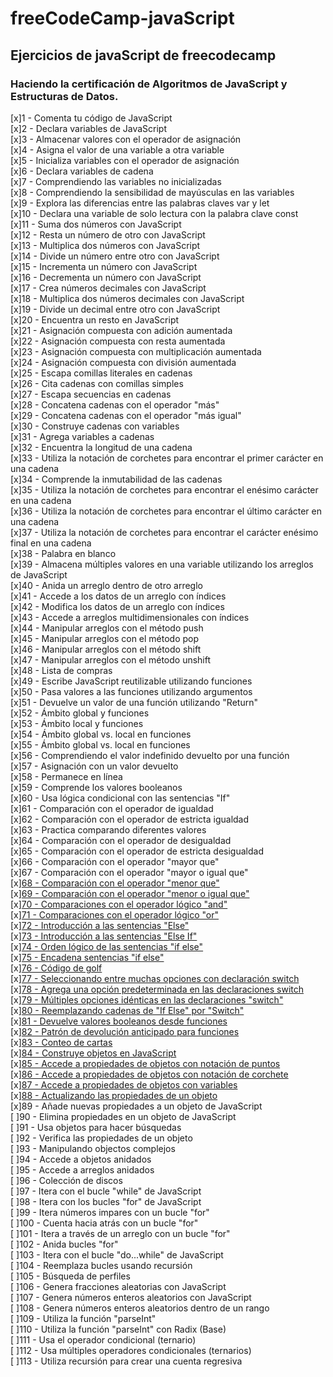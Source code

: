 # freeCodeCamp-javaScript
## Ejercicios de javaScript de freecodecamp
### Haciendo la certificación de Algoritmos de JavaScript y Estructuras de Datos. <br>

[x]1	-	Comenta tu código de JavaScript <br>
[x]2	-	Declara variables de JavaScript <br>
[x]3	-	Almacenar valores con el operador de asignación <br>
[x]4	-	Asigna el valor de una variable a otra variable <br>
[x]5	-	Inicializa variables con el operador de asignación <br>
[x]6	-	Declara variables de cadena <br>
[x]7	-	Comprendiendo las variables no inicializadas <br>
[x]8	-	Comprendiendo la sensibilidad de mayúsculas en las variables <br>
[x]9	-	Explora las diferencias entre las palabras claves var y let <br>
[x]10	-	Declara una variable de solo lectura con la palabra clave const <br>
[x]11	-	Suma dos números con JavaScript <br>
[x]12	-	Resta un número de otro con JavaScript <br>
[x]13	-	Multiplica dos números con JavaScript <br>
[x]14	-	Divide un número entre otro con JavaScript <br>
[x]15	-	Incrementa un número con JavaScript <br>
[x]16	-	Decrementa un número con JavaScript <br>
[x]17	-	Crea números decimales con JavaScript <br>
[x]18	-	Multiplica dos números decimales con JavaScript <br>
[x]19	-	Divide un decimal entre otro con JavaScript <br>
[x]20	-	Encuentra un resto en JavaScript <br>
[x]21	-	Asignación compuesta con adición aumentada <br>
[x]22	-	Asignación compuesta con resta aumentada <br>
[x]23	-	Asignación compuesta con multiplicación aumentada <br>
[x]24	-	Asignación compuesta con división aumentada <br>
[x]25	-	Escapa comillas literales en cadenas <br>
[x]26	-	Cita cadenas con comillas simples <br>
[x]27	-	Escapa secuencias en cadenas <br>
[x]28	-	Concatena cadenas con el operador "más" <br>
[x]29	-	Concatena cadenas con el operador "más igual" <br>
[x]30	-	Construye cadenas con variables <br>
[x]31	-	Agrega variables a cadenas <br>
[x]32	-	Encuentra la longitud de una cadena <br>
[x]33	-	Utiliza la notación de corchetes para encontrar el primer carácter en una cadena <br>
[x]34	-	Comprende la inmutabilidad de las cadenas <br>
[x]35	-	Utiliza la notación de corchetes para encontrar el enésimo carácter en una cadena <br>
[x]36	-	Utiliza la notación de corchetes para encontrar el último carácter en una cadena <br>
[x]37	-	Utiliza la notación de corchetes para encontrar el carácter enésimo final en una cadena <br>
[x]38	-	Palabra en blanco <br>
[x]39	-	Almacena múltiples valores en una variable utilizando los arreglos de JavaScript <br>
[x]40	-	Anida un arreglo dentro de otro arreglo <br>
[x]41	-	Accede a los datos de un arreglo con índices <br>
[x]42	-	Modifica los datos de un arreglo con índices <br>
[x]43	-	Accede a arreglos multidimensionales con índices <br>
[x]44	-	Manipular arreglos con el método push <br>
[x]45	-	Manipular arreglos con el método pop <br>
[x]46	-	Manipular arreglos con el método shift <br>
[x]47	-	Manipular arreglos con el método unshift <br>
[x]48	-	Lista de compras <br>
[x]49	-	Escribe JavaScript reutilizable utilizando funciones <br>
[x]50	-	Pasa valores a las funciones utilizando argumentos <br>
[x]51	-	Devuelve un valor de una función utilizando "Return" <br>
[x]52	-	Ámbito global y funciones <br>
[x]53	-	Ámbito local y funciones <br>
[x]54	-	Ámbito global vs. local en funciones <br>
[x]55	-	Ámbito global vs. local en funciones <br>
[x]56	-	Comprendiendo el valor indefinido devuelto por una función <br>
[x]57	-	Asignación con un valor devuelto <br>
[x]58	-	Permanece en línea <br>
[x]59	-	Comprende los valores booleanos <br>
[x]60	-	Usa lógica condicional con las sentencias "If" <br>
[x]61	-	Comparación con el operador de igualdad <br>
[x]62	-	Comparación con el operador de estricta igualdad <br>
[x]63	-	Practica comparando diferentes valores <br>
[x]64	-	Comparación con el operador de desigualdad <br>
[x]65	-	Comparación con el operador de estricta desigualdad <br>
[x]66	-	Comparación con el operador "mayor que" <br>
[x]67	-	Comparación con el operador "mayor o igual que" <br>
[x]<a href="https://github.com/oswaldodomingo/freeCodeCamp-javaScript/blob/main/Ejercicio066.html">68	-	Comparación con el operador "menor que"</a> <br>
[x]<a href="https://github.com/oswaldodomingo/freeCodeCamp-javaScript/blob/main/Ejercicio067.html">69	-	Comparación con el operador "menor o igual que"</a> <br>
[x]<a href="https://github.com/oswaldodomingo/freeCodeCamp-javaScript/blob/main/Ejercicio068.html">70	-	Comparaciones con el operador lógico "and"</a> <br>
[x]<a href="https://github.com/oswaldodomingo/freeCodeCamp-javaScript/blob/main/Ejercicio071.html">71	-	Comparaciones con el operador lógico "or"</a> <br>
[x]<a href="https://github.com/oswaldodomingo/freeCodeCamp-javaScript/blob/main/Ejercicio072.html">72	-	Introducción a las sentencias "Else"</a> <br>
[x]<a href="https://github.com/oswaldodomingo/freeCodeCamp-javaScript/blob/main/Ejercicio073.html">73	-	Introducción a las sentencias "Else If" </a><br>
[x]<a href="https://github.com/oswaldodomingo/freeCodeCamp-javaScript/blob/main/Ejercicio074.html">74	-	Orden lógico de las sentencias "if else" </a><br>
[x]<a href="https://github.com/oswaldodomingo/freeCodeCamp-javaScript/blob/main/Ejercicio075.html">75	-	Encadena sentencias "if else" </a><br>
[x]<a href="https://github.com/oswaldodomingo/freeCodeCamp-javaScript/blob/main/Ejercicio076.html">76	-	Código de golf </a><br>
[x]<a href="https://github.com/oswaldodomingo/freeCodeCamp-javaScript/blob/main/Ejercicio077.html">77	-	Seleccionando entre muchas opciones con declaración switch </a><br>
[x]<a href="https://github.com/oswaldodomingo/freeCodeCamp-javaScript/blob/main/Ejercicio078.html">78	-	Agrega una opción predeterminada en las declaraciones switch </a> <br>
[x]<a href="https://github.com/oswaldodomingo/freeCodeCamp-javaScript/blob/main/Ejercicio079.html">79	-	Múltiples opciones idénticas en las declaraciones "switch" </a><br>
[x]<a href="https://github.com/oswaldodomingo/freeCodeCamp-javaScript/blob/main/Ejercicio080.html">80	-	Reemplazando cadenas de "If Else" por "Switch" </a><br>
[x]<a href="https://github.com/oswaldodomingo/freeCodeCamp-javaScript/blob/main/Ejercicio081.html">81	-	Devuelve valores booleanos desde funciones </a><br>
[x]<a href="https://github.com/oswaldodomingo/freeCodeCamp-javaScript/blob/main/Ejercicio082.html">82	-	Patrón de devolución anticipado para funciones </a><br>
[x]<a href="https://github.com/oswaldodomingo/freeCodeCamp-javaScript/blob/main/Ejercicio083.html">83	-	Conteo de cartas </a><br>
[x]<a href="https://github.com/oswaldodomingo/freeCodeCamp-javaScript/blob/main/Ejercicio084.html">84	-	Construye objetos en JavaScript </a><br>
[x]<a href="https://github.com/oswaldodomingo/freeCodeCamp-javaScript/blob/main/Ejercicio085.html">85	-	Accede a propiedades de objetos con notación de puntos </a> <br>
[x]<a href="https://github.com/oswaldodomingo/freeCodeCamp-javaScript/blob/main/Ejercicio086.html">86	-	Accede a propiedades de objetos con notación de corchete </a> <br>
[x]<a href="https://github.com/oswaldodomingo/freeCodeCamp-javaScript/blob/main/Ejercicio087.html">87	-	Accede a propiedades de objetos con variables </a> <br>
[x]<a href="https://github.com/oswaldodomingo/freeCodeCamp-javaScript/blob/main/Ejercicio088.html">88	-	Actualizando las propiedades de un objeto </a> <br>
[x]89	-	Añade nuevas propiedades a un objeto de JavaScript <br>
[ ]90	-	Elimina propiedades en un objeto de JavaScript <br>
[ ]91	-	Usa objetos para hacer búsquedas <br>
[ ]92	-	Verifica las propiedades de un objeto <br>
[ ]93	-	Manipulando objectos complejos <br>
[ ]94	-	Accede a objetos anidados <br>
[ ]95	-	Accede a arreglos anidados <br>
[ ]96	-	Colección de discos <br>
[ ]97	-	Itera con el bucle "while" de JavaScript <br>
[ ]98	-	Itera con los bucles "for" de JavaScript <br>
[ ]99	-	Itera números impares con un bucle "for" <br>
[ ]100	-	Cuenta hacia atrás con un bucle "for" <br>
[ ]101	-	Itera a través de un arreglo con un bucle "for" <br>
[ ]102	-	Anida bucles "for" <br>
[ ]103	-	Itera con el bucle "do...while" de JavaScript <br>
[ ]104	-	Reemplaza bucles usando recursión <br>
[ ]105	-	Búsqueda de perfiles <br>
[ ]106	-	Genera fracciones aleatorias con JavaScript <br>
[ ]107	-	Genera números enteros aleatorios con JavaScript <br>
[ ]108	-	Genera números enteros aleatorios dentro de un rango <br>
[ ]109	-	Utiliza la función "parseInt" <br>
[ ]110	-	Utiliza la función "parseInt" con Radix (Base) <br>
[ ]111	-	Usa el operador condicional (ternario) <br>
[ ]112	-	Usa múltiples operadores condicionales (ternarios) <br>
[ ]113	-	Utiliza recursión para crear una cuenta regresiva <br>
